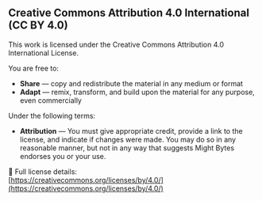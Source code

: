 ## Creative Commons Attribution 4.0 International (CC BY 4.0)

This work is licensed under the Creative Commons Attribution 4.0 International License.

You are free to:

- **Share** — copy and redistribute the material in any medium or format  
- **Adapt** — remix, transform, and build upon the material for any purpose, even commercially

Under the following terms:

- **Attribution** — You must give appropriate credit, provide a link to the license, and indicate if changes were made. You may do so in any reasonable manner, but not in any way that suggests Might Bytes endorses you or your use.

📘 Full license details:  
[https://creativecommons.org/licenses/by/4.0/](https://creativecommons.org/licenses/by/4.0/)
